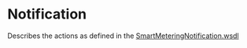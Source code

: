 <!--
SPDX-FileCopyrightText: Contributors to the GXF project

SPDX-License-Identifier: Apache-2.0
-->

# Notification

Describes the actions as defined in the [SmartMeteringNotification.wsdl](https://github.com/OSGP/open-smart-grid-platform/blob/development/osgp/shared/osgp-ws-smartmetering/src/main/resources/SmartMeteringNotification.wsdl)

